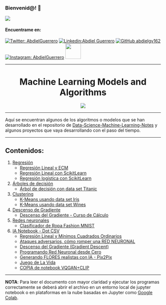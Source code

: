 ### Bienvenid@!  :black_heart:

<img src="https://cdn.betterttv.net/emote/5f7c09abccde1f4a870c416c/3x">



<h4> Encuentrame en: </h4> 

[![Twitter: AbdielGuerrero](https://img.shields.io/twitter/follow/AbdielGuerrer20?style=social)](https://twitter.com/AbdielGuerrer20) [![Linkedin:Abdiel Guerrero](https://img.shields.io/badge/-AbdielGuerrero-black?style=flat-square&logo=Linkedin&logoColor=white&link=https://www.linkedin.com/in/abdiel-guerrero-360a39195/)](https://www.linkedin.com/in/abdiel-guerrero-360a39195/) [![GitHub abdielgv162](https://img.shields.io/github/followers/abdielgv162?label=follow&style=social)](https://github.com/abdielgv162) [![Instagram: AbdielGuerrero](https://img.shields.io/badge/-abdielgv162-black?style=flat-square&logo=Instagram&logoColor=white&link=https://www.instagram.com/abdielgv162/)](https://www.instagram.com/abdielgv162/)  <a href="https://platzi.com/p/abdiel-guerrero/"><img width="50" src="https://upload.wikimedia.org/wikipedia/commons/3/32/Platzi.jpg" />
</a>



---

<div align="Center"><h1> Machine Learning Models and Algorithms </h1></div>
<div align="center">
    <img src="https://i1.wp.com/www.marktechpost.com/wp-content/uploads/2019/12/decoding_error.gif?fit=1680%2C840&ssl=1">
</div>


---

Aquí se encuentran algunos de los algoritmos o modelos que se han desarrollado en el repositorio de [Data-Science-Machine-Learning-Notes](https://github.com/abdielgv162/Data-Science-Machine-Learning-Notes) y algunos proyectos que vaya desarrollando con el paso del tiempo.

---



## Contenidos:

1.  [Regresión](https://github.com/abdielgv162/Machine-Learning-Models-and-Algorithms/tree/master/Regresion)
    *  [Regresión Lineal y ECM](https://github.com/abdielgv162/Machine-Learning-Models-and-Algorithms/blob/master/Regresion/Regresion_Lineal_y_ECM.ipynb)
    *  [Regresión Lineal con ScikitLearn](https://github.com/abdielgv162/Machine-Learning-Models-and-Algorithms/blob/master/Regresion/Regresion_Lineal_ScikitLearn.ipynb)
    *  [Regresión logística con ScikitLearn](https://github.com/abdielgv162/Machine-Learning-Models-and-Algorithms/blob/master/Regresion/Regresion_Logistica.ipynb)
2.  [Árboles de decisión](https://github.com/abdielgv162/Machine-Learning-Models-and-Algorithms/tree/master/Arboles_de_decision)
    *  [Árbol de decisión con data set Titanic](https://github.com/abdielgv162/Machine-Learning-Models-and-Algorithms/blob/master/Arboles_de_decision/Arbol_de_decision_Titanic.ipynb)
3.  [Clustering](https://github.com/abdielgv162/Machine-Learning-Models-and-Algorithms/tree/master/Clustering)
    * [K-Means usando data set Iris](https://github.com/abdielgv162/Machine-Learning-Models-and-Algorithms/blob/master/Clustering/K_Means_usando_Iris.ipynb)
    * [K-Means usando data set Wines](https://github.com/abdielgv162/Machine-Learning-Models-and-Algorithms/blob/master/Clustering/K_Means_con_Dataset_Wines.ipynb)
4.  [Descenso de Gradiente](https://github.com/abdielgv162/Machine-Learning-Models-and-Algorithms/tree/master/Descenso_del_Gradiente)
    *   [Descenso del Gradiente - Curso de Cálculo](https://github.com/abdielgv162/Machine-Learning-Models-and-Algorithms/blob/master/Descenso_del_Gradiente/Descenso_del_Gradiente_Curso_Calculo.ipynb)
5.  [Redes neuronales](https://github.com/abdielgv162/Machine-Learning-Models-and-Algorithms/tree/master/Redes_neuronales)
    * [Clasificador de Ropa Fashion MNIST](https://github.com/abdielgv162/Machine-Learning-Models-and-Algorithms/blob/master/Redes_neuronales/Clasificador_de_Ropa_TensorFlow.ipynb)
6.  [IA Notebook - Dot CSV](#)
    * [ Regresión Lineal y Mínimos Cuadrados Ordinarios](#)
    * [Ataques adversarios, cómo romper una RED NEURONAL](#)
    * [Descenso del Gradiente (Gradient Descent)](#)
    * [Programando Red Neuronal desde Cero](#)
    * [ Generando FLORES realistas con IA - Pix2Pix](#)
    * [ Juego de La Vida](#)
    * [COPIA de notebook VQGAN+CLIP](#)



---

**NOTA**: Para leer el documento con mayor claridad y ejecutar los programas correctamente se deberá abrir el archivo en un entorno local de jupyter notebook o en plataformas en la nube basadas en Jupyter como [Google Colab](https://colab.research.google.com/).
